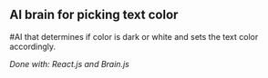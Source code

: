 ## AI brain for picking text color

#AI that determines if color is dark or white and sets the text color accordingly.

_Done with: React.js and Brain.js_
